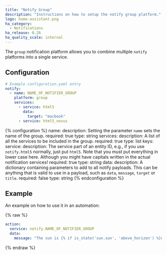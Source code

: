 ```yaml
---
title: "Notify Group"
description: "Instructions on how to setup the notify group platform."
logo: home-assistant.png
ha_category:
  - Notifications
ha_release: 0.26
ha_quality_scale: internal
---
```


The `group` notification platform allows you to combine multiple `notify` platforms into a single service.

## Configuration

```yaml
# Example configuration.yaml entry
notify:
  - name: NAME_OF_NOTIFIER_GROUP
    platform: group
    services:
      - service: html5
        data:
          target: "macbook"
      - service: html5_nexus
```

{% configuration %}
name:
  description: Setting the parameter `name` sets the name of the group.
  required: true
  type: string
services:
  description: A list of all the services to be included in the group.
  required: true
  type: list
  keys:
    service:
      description: The service part of an entity ID, e.g.,  if you use `notify.html5` normally, just put `html5`. Note that you must put everything in lower case here. Although you might have capitals written in the actual notification services!
      required: true
      type: string
    data:
      description: A dictionary containing parameters to add to all notify payloads. This can be anything that is valid to use in a payload, such as `data`, `message`, `target` or `title`.
      required: false
      type: string
{% endconfiguration %}

## Example

An example on how to use it in an automation:

{% raw %}
```yaml
action:
  service: notify.NAME_OF_NOTIFIER_GROUP
  data:
    message: "The sun is {% if is_state('sun.sun', 'above_horizon') %}up{% else %}down{% endif %}!"
```
{% endraw %}
